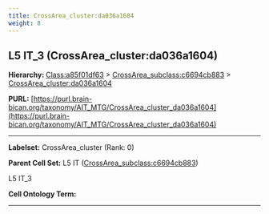 ```yaml
---
title: CrossArea_cluster:da036a1604
weight: 8
---
```

## L5 IT_3 (CrossArea_cluster:da036a1604)
<b>Hierarchy: </b>
[Class:a85f01df63](../Class_a85f01df63) >
[CrossArea_subclass:c6694cb883](../CrossArea_subclass_c6694cb883) >
[CrossArea_cluster:da036a1604](../CrossArea_cluster_da036a1604)

**PURL:** [https://purl.brain-bican.org/taxonomy/AIT_MTG/CrossArea_cluster_da036a1604](https://purl.brain-bican.org/taxonomy/AIT_MTG/CrossArea_cluster_da036a1604)

---


**Labelset:** CrossArea_cluster (Rank: 0)

**Parent Cell Set:** L5 IT ([CrossArea_subclass:c6694cb883](../CrossArea_subclass_c6694cb883))

L5 IT_3


**Cell Ontology Term:** 

[MARKER GENES.]: #


---

[TRANSFERRED ANNOTATIONS.]: #


[AUTHOR ANNOTATION FIELDS.]: #

